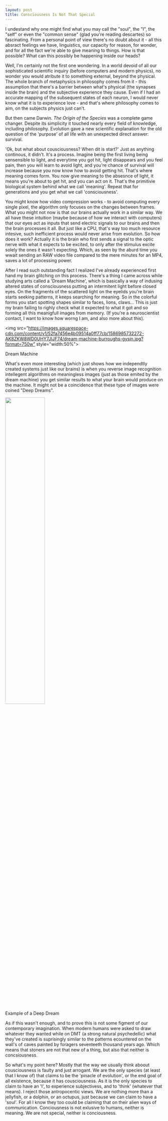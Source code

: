 ```yaml
---
layout: post
title: Consciousness Is Not That Special
---
```


I undestand why one might find what you may call the "soul", the "I", the "self" or even the "common sense" (glad you're reading descartes) so fascinating. From a personal point of view there's no doubt about it - all this absract feelings we have, linguistics, our capacity for reason, for wonder, and for all the fact we're able to give meaning to things. How is that possible? What can this possibly be happening inside our heads?

Well, I'm certainly not the first one wondering. In a world devoid of all our sophisticated scientific inquiry (before computers and modern  physics), no wonder you would atribute it to something external, beyond the physical. The whole branch of metaphysics in philosophy comes from it - this assumption that there's a barrier between what's physical (the synapses inside the brain) and the subjective experience they cause. Even if I had an accurate mapping of the subsequent states of each neuron, I would never know what it is to experience love - and that's where philosophy comes to aim, on the subjects physics just can't.

But then came Darwin. *The Origin of the Species* was a complete game changer. Despite its simplicity it touched nearly every field of knowledge, including  philosophy. Evolution gave a new scientific explanation for the old question of the 'purpose' of all life with an unexpected direct answer: survival. 

'Ok, but what about cousciousness? When dit is start?' Just as anything continous, it didn't. It's a process. Imagine being the first living being sensensible to light, and everytime you got hit, light disappears and you feel pain, then you will learn to avoid light, and you're chance of survival will increase because you now know how to avoid getting hit. That's where meaning comes form. You now give meaning to the absesnce of light, it means you're about to get hit, and you can act on it. That's the primitivie biological system behind what we call 'meaning'. Repeat that for generations and you get what we call 'consciousness'.

You might know how video compression works - to avoid computing every single pixel, the algorithm only focuses on the changes between frames. What you might not now is that our brains actually work in a similar way. We all have these intuition (maybe because of how we interact with computers) that our eyes act as inputs that send electric signals to our brains and then the brain processes it all. But just like a CPU, that's way too much resource intesive, such inefficient process would never arise from evolution. So how does it work? Actually it is the brain who first sends a signal to the optic nerve with what it expects to be excited, to only after the stimulus excite solely the ones it wasn't expecting. Which, as seen by the aburd time you wwait sending an RAW video file compared to the mere minutes for an MP4, saves a lot of processing power.

After I read such outstanding fact I realized I've already experienced first hand my brain glitching on this process. There's a thing I came across while studying arts called a 'Dream Machine', which is basically a way of indusing altered states of consciousness putting an intermitent light before closed eyes. On the fragments of the scattered light on the eyelids you're brain starts seeking patterns, it keeps searching for meaning. So in the colorful forms you start spotting shapes similar to faces, lions, claws... This is just my brain failing to righly check what it expected to what it got and so forming all this meanigfull images from memory. (If you're a neuroscientist contact, I want to know how worng I am, and also more about this). 

<img src=”https://images.squarespace-cdn.com/content/v1/52fa7456e4b09514a0ff77cb/1586985732272-AK8ZKW8WD0UHY7JIJF74/dream-machine-burroughs-gysin.jpg?format=750w” style="width:50%">
<figcaption>Dream Machine</figcaption>


What's even more interesting (which just shows how we independtly created systems just like our brains) is when you reverse image recognition intellegent algorithms on meaningless images (just as those emited by the dream machine) you get similar results to what your brain would produce on the machine. It might not be a coincidence that these type of images were coined "Deep Dreams".

<img src=”https://www.researchgate.net/profile/Leonid_Berov/publication/304932129/figure/fig1/AS:380900668919808@1467825204874/Picture-produced-by-applying-deep-dream-on-a-white-noise-image-The-employed-parameters.png” style="width:50%">
<figcaption>Example of a Deep Dream</figcaption>

As if this wasn't enough, and to prove this is not some figment of our contemporary imagination. When modern humans were asked to draw whatever they wanted while on DMT (a strong natural psychedellic) what they've created is suprisingly similar to the patterns ecountered on the wall's of caves painted by foragers seventeeth thousand years ago. Which means that stoners are not that new of a thing, but also that neither is concsiousness.

So what's my point here? Mostly that the way we usually think aboout cousciousness is faulty and just arrogant. We are the only species (at least that I know of) that claims to be the 'pinacle of evolution', or the end goal of all existence, because it has cousciousness. As it is the only species to claim to have an 'I', to experience subjectivess, and to 'think' (whatever that means). I reject those antropocentic views. We are nothing more than a jellyfish, or a dolphin, or an octupus, just because we can claim to have a 'soul'. For all I know they too could be claiming that on their alien ways of communication. Conciousness is not exlusive to humans, neither is meaning. We are not special, neither is conciousness.
